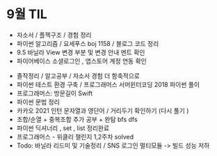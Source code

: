 # 9월 TIL
- 자소서 / 플젝구조 / 경험 정리
- 파이썬 알고리즘 / 요세푸스 boj 1158 / 블로그 코드 정리
- 9.5 바닐라 View 변경 부분 및 변경 안내 멘트 확인
- 파이어베이스 소셜로그인 , 앱스토어 계정 연동 확인

* 졸작정리 / 알고공부 / 자소서 경험 더 함축적으로
* 파이썬 테스트 환경 구축 / 프로그래머스 서머윈터코딩 2018 파이썬 풀이
* 프로그래머스: 방문길이 Swift
* 파이썬 문법 정리
* 카카오 2021 인턴 문자열과 영단어 / 거리두기 확인하기 (다시 풀기 )
* 조합/순열 + 중복조합 추가 공부 + 완탐 bfs dfs
* 파이썬 딕셔너리 , set , list 정리완료
* 프로그래머스 - 위클리 챌린지 1,2주차 solved
* Todo: 바닐라 리드미 및 기술정리 / SNS 로그인 멀티모듈 -> 빌드 성능 저하
